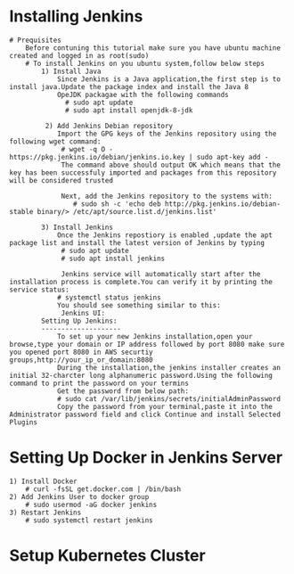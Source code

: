 
# Installing Jenkins
    # Prequisites
        Before contuning this tutorial make sure you have ubuntu machine created and logged in as root(sudo)
        # To install Jenkins on you ubuntu system,follow below steps
            1) Install Java
                Since Jenkins is a Java application,the first step is to install java.Update the package index and install the Java 8
                OpeJDK packagae with the following commands
                  # sudo apt update
                  # sudo apt install openjdk-8-jdk
            
             2) Add Jenkins Debian repository
                Import the GPG keys of the Jenkins repository using the following wget command:
                 # wget -q O - https://pkg.jenkins.io/debian/jenkins.io.key | sudo apt-key add -
                 The command above should output OK which means that the key has been successfuly imported and packages from this repository will be considered trusted

                 Next, add the Jenkins repository to the systems with:
                    # sudo sh -c 'echo deb http://pkg.jenkins.io/debian-stable binary/> /etc/apt/source.list.d/jenkins.list'
            
            3) Install Jenkins
                Once the Jenkins repostiory is enabled ,update the apt package list and install the latest version of Jenkins by typing
                 # sudo apt update
                 # sudo apt install jenkins
               
                 Jenkins service will automatically start after the installation process is complete.You can verify it by printing the service status:
                # systemctl status jenkins
                You should see something similar to this:
                 Jenkins UI:
            Setting Up Jenkins:
            --------------------
                To set up your new Jenkins installation,open your browse,type your domain or IP address followed by port 8080 make sure you opened port 8080 in AWS securtiy groups,http://your_ip_or_domain:8080
                During the installation,the jenkins installer creates an initial 32-charcter long alphanumeric password.Using the following command to print the password on your termins
                Get the password from below path:
                # sudo cat /var/lib/jenkins/secrets/initialAdminPassword
                Copy the password from your terminal,paste it into the Administrator password field and click Continue and install Selected Plugins

                
# Setting Up Docker in Jenkins Server
    1) Install Docker
        # curl -fsSL get.docker.com | /bin/bash
    2) Add Jenkins User to docker group
        # sudo usermod -aG docker jenkins
    3) Restart Jenkins
        # sudo systemctl restart jenkins

# Setup Kubernetes Cluster
